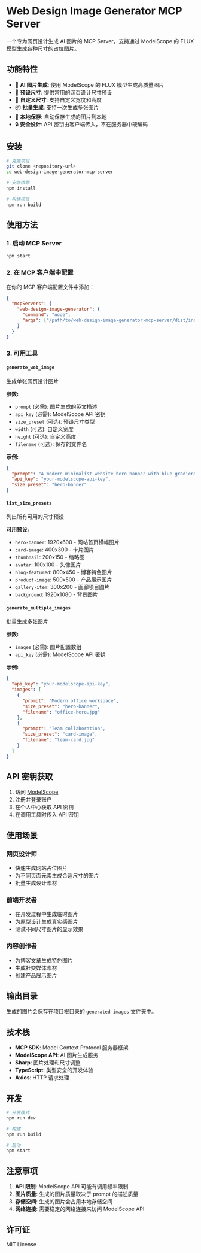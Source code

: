 # Web Design Image Generator MCP Server

一个专为网页设计生成 AI 图片的 MCP Server，支持通过 ModelScope 的 FLUX 模型生成各种尺寸的占位图片。

## 功能特性

- 🎨 **AI 图片生成**: 使用 ModelScope 的 FLUX 模型生成高质量图片
- 📐 **预设尺寸**: 提供常用的网页设计尺寸预设
- 🔧 **自定义尺寸**: 支持自定义宽度和高度
- 📦 **批量生成**: 支持一次生成多张图片
- 💾 **本地保存**: 自动保存生成的图片到本地
- 🔒 **安全设计**: API 密钥由客户端传入，不在服务器中硬编码

## 安装

```bash
# 克隆项目
git clone <repository-url>
cd web-design-image-generator-mcp-server

# 安装依赖
npm install

# 构建项目
npm run build
```

## 使用方法

### 1. 启动 MCP Server

```bash
npm start
```

### 2. 在 MCP 客户端中配置

在你的 MCP 客户端配置文件中添加：

```json
{
  "mcpServers": {
    "web-design-image-generator": {
      "command": "node",
      "args": ["/path/to/web-design-image-generator-mcp-server/dist/index.js"]
    }
  }
}
```

### 3. 可用工具

#### `generate_web_image`

生成单张网页设计图片

**参数:**

- `prompt` (必需): 图片生成的英文描述
- `api_key` (必需): ModelScope API 密钥
- `size_preset` (可选): 预设尺寸类型
- `width` (可选): 自定义宽度
- `height` (可选): 自定义高度
- `filename` (可选): 保存的文件名

**示例:**

```json
{
  "prompt": "A modern minimalist website hero banner with blue gradient background",
  "api_key": "your-modelscope-api-key",
  "size_preset": "hero-banner"
}
```

#### `list_size_presets`

列出所有可用的尺寸预设

**可用预设:**

- `hero-banner`: 1920x600 - 网站首页横幅图片
- `card-image`: 400x300 - 卡片图片
- `thumbnail`: 200x150 - 缩略图
- `avatar`: 100x100 - 头像图片
- `blog-featured`: 800x450 - 博客特色图片
- `product-image`: 500x500 - 产品展示图片
- `gallery-item`: 300x200 - 画廊项目图片
- `background`: 1920x1080 - 背景图片

#### `generate_multiple_images`

批量生成多张图片

**参数:**

- `images` (必需): 图片配置数组
- `api_key` (必需): ModelScope API 密钥

**示例:**

```json
{
  "api_key": "your-modelscope-api-key",
  "images": [
    {
      "prompt": "Modern office workspace",
      "size_preset": "hero-banner",
      "filename": "office-hero.jpg"
    },
    {
      "prompt": "Team collaboration",
      "size_preset": "card-image",
      "filename": "team-card.jpg"
    }
  ]
}
```

## API 密钥获取

1. 访问 [ModelScope](https://modelscope.cn/)
2. 注册并登录账户
3. 在个人中心获取 API 密钥
4. 在调用工具时传入 API 密钥

## 使用场景

### 网页设计师

- 快速生成网站占位图片
- 为不同页面元素生成合适尺寸的图片
- 批量生成设计素材

### 前端开发者

- 在开发过程中生成临时图片
- 为原型设计生成真实感图片
- 测试不同尺寸图片的显示效果

### 内容创作者

- 为博客文章生成特色图片
- 生成社交媒体素材
- 创建产品展示图片

## 输出目录

生成的图片会保存在项目根目录的 `generated-images` 文件夹中。

## 技术栈

- **MCP SDK**: Model Context Protocol 服务器框架
- **ModelScope API**: AI 图片生成服务
- **Sharp**: 图片处理和尺寸调整
- **TypeScript**: 类型安全的开发体验
- **Axios**: HTTP 请求处理

## 开发

```bash
# 开发模式
npm run dev

# 构建
npm run build

# 启动
npm start
```

## 注意事项

1. **API 限制**: ModelScope API 可能有调用频率限制
2. **图片质量**: 生成的图片质量取决于 prompt 的描述质量
3. **存储空间**: 生成的图片会占用本地存储空间
4. **网络连接**: 需要稳定的网络连接来访问 ModelScope API

## 许可证

MIT License

